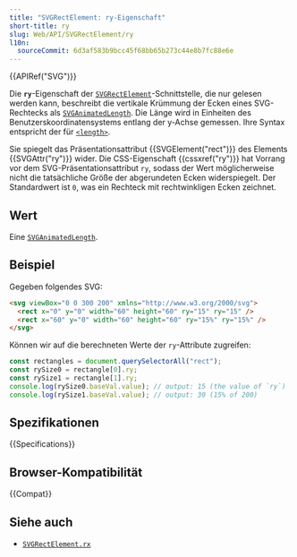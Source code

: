 ```yaml
---
title: "SVGRectElement: ry-Eigenschaft"
short-title: ry
slug: Web/API/SVGRectElement/ry
l10n:
  sourceCommit: 6d3af583b9bcc45f68bb65b273c44e8b7fc88e6e
---
```


{{APIRef("SVG")}}

Die **`ry`**-Eigenschaft der [`SVGRectElement`](/de/docs/Web/API/SVGRectElement)-Schnittstelle, die nur gelesen werden kann, beschreibt die vertikale Krümmung der Ecken eines SVG-Rechtecks als [`SVGAnimatedLength`](/de/docs/Web/API/SVGAnimatedLength). Die Länge wird in Einheiten des Benutzerskoordinatensystems entlang der y-Achse gemessen. Ihre Syntax entspricht der für [`<length>`](/de/docs/Web/SVG/Content_type#length).

Sie spiegelt das Präsentationsattribut {{SVGElement("rect")}} des Elements {{SVGAttr("ry")}} wider. Die CSS-Eigenschaft {{cssxref("ry")}} hat Vorrang vor dem SVG-Präsentationsattribut `ry`, sodass der Wert möglicherweise nicht die tatsächliche Größe der abgerundeten Ecken widerspiegelt. Der Standardwert ist `0`, was ein Rechteck mit rechtwinkligen Ecken zeichnet.

## Wert

Eine [`SVGAnimatedLength`](/de/docs/Web/API/SVGAnimatedLength).

## Beispiel

Gegeben folgendes SVG:

```html
<svg viewBox="0 0 300 200" xmlns="http://www.w3.org/2000/svg">
  <rect x="0" y="0" width="60" height="60" ry="15" ry="15" />
  <rect x="60" y="0" width="60" height="60" ry="15%" ry="15%" />
</svg>
```

Können wir auf die berechneten Werte der `ry`-Attribute zugreifen:

```js
const rectangles = document.querySelectorAll("rect");
const rySize0 = rectangle[0].ry;
const rySize1 = rectangle[1].ry;
console.log(rySize0.baseVal.value); // output: 15 (the value of `ry`)
console.log(rySize1.baseVal.value); // output: 30 (15% of 200)
```

## Spezifikationen

{{Specifications}}

## Browser-Kompatibilität

{{Compat}}

## Siehe auch

- [`SVGRectElement.rx`](/de/docs/Web/API/SVGRectElement/rx)
